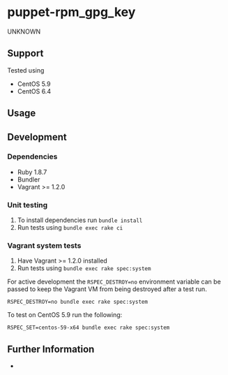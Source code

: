# puppet-rpm_gpg_key

UNKNOWN

## Support

Tested using
* CentOS 5.9
* CentOS 6.4

## Usage

## Development

### Dependencies

* Ruby 1.8.7
* Bundler
* Vagrant >= 1.2.0

### Unit testing

1. To install dependencies run `bundle install`
2. Run tests using `bundle exec rake ci`

### Vagrant system tests

1. Have Vagrant >= 1.2.0 installed
2. Run tests using `bundle exec rake spec:system`

For active development the `RSPEC_DESTROY=no` environment variable can be passed to keep the Vagrant VM from being destroyed after a test run.

    RSPEC_DESTROY=no bundle exec rake spec:system

To test on CentOS 5.9 run the following:

    RSPEC_SET=centos-59-x64 bundle exec rake spec:system

## Further Information

*
